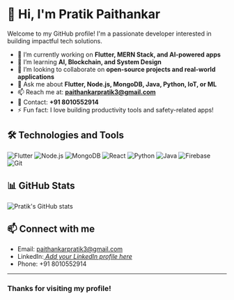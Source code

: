 # 👋 Hi, I'm Pratik Paithankar

Welcome to my GitHub profile! I'm a passionate developer interested in building impactful tech solutions.

- 🔭 I’m currently working on **Flutter, MERN Stack, and AI-powered apps**
- 🌱 I’m learning **AI, Blockchain, and System Design**
- 👯 I’m looking to collaborate on **open-source projects and real-world applications**
- 💬 Ask me about **Flutter, Node.js, MongoDB, Java, Python, IoT, or ML**
- 📫 Reach me at: **paithankarpratik3@gmail.com**
- 📱 Contact: **+91 8010552914**
- ⚡ Fun fact: I love building productivity tools and safety-related apps!

## 🛠️ Technologies and Tools
![Flutter](https://img.shields.io/badge/Flutter-02569B?logo=flutter&logoColor=white)
![Node.js](https://img.shields.io/badge/Node.js-339933?logo=node.js&logoColor=white)
![MongoDB](https://img.shields.io/badge/MongoDB-47A248?logo=mongodb&logoColor=white)
![React](https://img.shields.io/badge/React-20232A?logo=react&logoColor=61DAFB)
![Python](https://img.shields.io/badge/Python-3776AB?logo=python&logoColor=white)
![Java](https://img.shields.io/badge/Java-007396?logo=java&logoColor=white)
![Firebase](https://img.shields.io/badge/Firebase-FFCA28?logo=firebase&logoColor=black)
![Git](https://img.shields.io/badge/Git-F05032?logo=git&logoColor=white)

## 📊 GitHub Stats
![Pratik's GitHub stats](https://github-readme-stats.vercel.app/api?username=pratikpaithankar&show_icons=true&theme=radical)

## 📫 Connect with me
- Email: [paithankarpratik3@gmail.com](mailto:paithankarpratik3@gmail.com)
- LinkedIn:[ *Add your LinkedIn profile here*](https://www.linkedin.com/in/pratikpaithankar/)
- Phone: +91 8010552914

---

### Thanks for visiting my profile!

